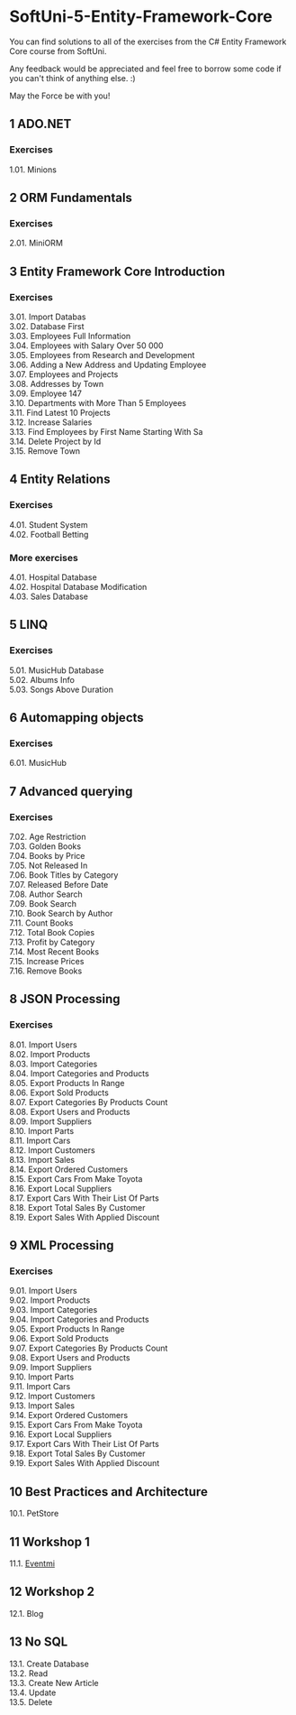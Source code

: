 # SoftUni-5-Entity-Framework-Core

You can find solutions to all of the exercises from the C# Entity Framework Core course from SoftUni.

Any feedback would be appreciated and feel free to borrow some code if you can't think of anything else. :)

May the Force be with you!

## 1 ADO.NET
### Exercises
1.01. Minions<br>

## 2 ORM Fundamentals
### Exercises
2.01. MiniORM<br>

## 3 Entity Framework Core Introduction
### Exercises
3.01. Import Databas<br>
3.02. Database First<br>
3.03. Employees Full Information<br>
3.04. Employees with Salary Over 50 000<br>
3.05. Employees from Research and Development<br>
3.06. Adding a New Address and Updating Employee<br>
3.07. Employees and Projects<br>
3.08. Addresses by Town<br>
3.09. Employee 147<br>
3.10. Departments with More Than 5 Employees<br>
3.11. Find Latest 10 Projects<br>
3.12. Increase Salaries<br>
3.13. Find Employees by First Name Starting With Sa<br>
3.14. Delete Project by Id<br>
3.15. Remove Town<br>

## 4 Entity Relations
### Exercises
4.01. Student System<br>
4.02. Football Betting<br>

### More exercises
4.01. Hospital Database<br>
4.02. Hospital Database Modification<br>
4.03. Sales Database<br>

## 5 LINQ
### Exercises
5.01. MusicHub Database<br>
5.02. Albums Info<br>
5.03. Songs Above Duration<br>

## 6 Automapping objects
### Exercises
6.01. MusicHub<br>

## 7 Advanced querying
### Exercises
7.02. Age Restriction<br>
7.03. Golden Books<br>
7.04. Books by Price<br>
7.05. Not Released In<br>
7.06. Book Titles by Category<br>
7.07. Released Before Date<br>
7.08. Author Search<br>
7.09. Book Search<br>
7.10. Book Search by Author<br>
7.11. Count Books<br>
7.12. Total Book Copies<br>
7.13. Profit by Category<br>
7.14. Most Recent Books<br>
7.15. Increase Prices<br>
7.16. Remove Books<br>

## 8 JSON Processing
### Exercises
8.01. Import Users<br>
8.02. Import Products<br>
8.03. Import Categories<br>
8.04. Import Categories and Products<br>
8.05. Export Products In Range<br>
8.06. Export Sold Products<br>
8.07. Export Categories By Products Count<br>
8.08. Export Users and Products<br>
8.09. Import Suppliers<br>
8.10. Import Parts<br>
8.11. Import Cars<br>
8.12. Import Customers<br>
8.13. Import Sales<br>
8.14. Export Ordered Customers<br>
8.15. Export Cars From Make Toyota<br>
8.16. Export Local Suppliers<br>
8.17. Export Cars With Their List Of Parts<br>
8.18. Export Total Sales By Customer<br>
8.19. Export Sales With Applied Discount<br>

## 9 XML Processing
### Exercises
9.01. Import Users<br>
9.02. Import Products<br>
9.03. Import Categories<br>
9.04. Import Categories and Products<br>
9.05. Export Products In Range<br>
9.06. Export Sold Products<br>
9.07. Export Categories By Products Count<br>
9.08. Export Users and Products<br>
9.09. Import Suppliers<br>
9.10. Import Parts<br>
9.11. Import Cars<br>
9.12. Import Customers<br>
9.13. Import Sales<br>
9.14. Export Ordered Customers<br>
9.15. Export Cars From Make Toyota<br>
9.16. Export Local Suppliers<br>
9.17. Export Cars With Their List Of Parts<br>
9.18. Export Total Sales By Customer<br>
9.19. Export Sales With Applied Discount<br>


## 10 Best Practices and Architecture
10.1. PetStore

## 11 Workshop 1
11.1. [Eventmi](https://github.com/udarensamolet/Eventmi)

## 12 Workshop 2
12.1. Blog

## 13 No SQL
13.1. Create Database<br>
13.2. Read<br>
13.3. Create New Article<br>
13.4. Update<br>
13.5. Delete
